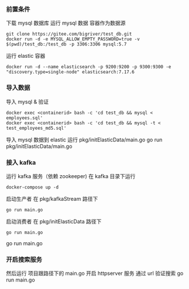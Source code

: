 ### 前置条件
下载 mysql 数据库
运行 mysql 数据 容器作为数据源
```
git clone https://gitee.com/bigriver/test_db.git
docker run -d -e MYSQL_ALLOW_EMPTY_PASSWORD=true -v $(pwd)/test_db:/test_db -p 3306:3306 mysql:5.7
```

运行 elastic 容器
```
docker run -d --name elasticsearch -p 9200:9200 -p 9300:9300 -e "discovery.type=single-node" elasticsearch:7.17.6
```
### 导入数据
导入 mysql & 验证

```
docker exec <containerid> bash -c 'cd test_db && mysql < employees.sql'
docker exec <containerid> bash -c 'cd test_db && mysql -t < test_employees_md5.sql'
```

导入 mysql 数据到 elastic
运行 pkg/initElasticData/main.go
go run pkg/initElasticData/main.go

### 接入 kafka
运行 kafka 服务（依赖 zookeeper)
在 kafka 目录下运行
```
docker-compose up -d
```

启动生产者
在 pkg/kafkaStream 路径下
```
go run main.go
```

启动消费者
在 pkg/initElasticData 路径下
```
go run main.go
```

go run main.go

### 开启搜索服务
然后运行 项目跟路径下的 main.go 开启 httpserver 服务 通过 url 验证搜索
go run main.go
